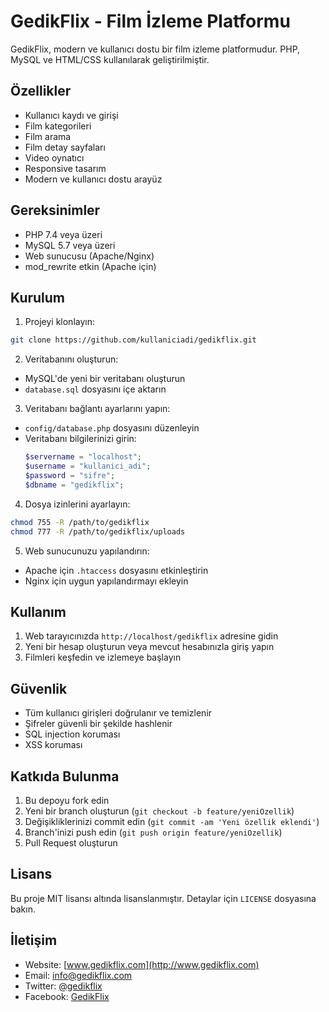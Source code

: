# GedikFlix - Film İzleme Platformu

GedikFlix, modern ve kullanıcı dostu bir film izleme platformudur. PHP, MySQL ve HTML/CSS kullanılarak geliştirilmiştir.

## Özellikler

- Kullanıcı kaydı ve girişi
- Film kategorileri
- Film arama
- Film detay sayfaları
- Video oynatıcı
- Responsive tasarım
- Modern ve kullanıcı dostu arayüz

## Gereksinimler

- PHP 7.4 veya üzeri
- MySQL 5.7 veya üzeri
- Web sunucusu (Apache/Nginx)
- mod_rewrite etkin (Apache için)

## Kurulum

1. Projeyi klonlayın:
```bash
git clone https://github.com/kullaniciadi/gedikflix.git
```

2. Veritabanını oluşturun:
- MySQL'de yeni bir veritabanı oluşturun
- `database.sql` dosyasını içe aktarın

3. Veritabanı bağlantı ayarlarını yapın:
- `config/database.php` dosyasını düzenleyin
- Veritabanı bilgilerinizi girin:
  ```php
  $servername = "localhost";
  $username = "kullanici_adi";
  $password = "sifre";
  $dbname = "gedikflix";
  ```

4. Dosya izinlerini ayarlayın:
```bash
chmod 755 -R /path/to/gedikflix
chmod 777 -R /path/to/gedikflix/uploads
```

5. Web sunucunuzu yapılandırın:
- Apache için `.htaccess` dosyasını etkinleştirin
- Nginx için uygun yapılandırmayı ekleyin

## Kullanım

1. Web tarayıcınızda `http://localhost/gedikflix` adresine gidin
2. Yeni bir hesap oluşturun veya mevcut hesabınızla giriş yapın
3. Filmleri keşfedin ve izlemeye başlayın

## Güvenlik

- Tüm kullanıcı girişleri doğrulanır ve temizlenir
- Şifreler güvenli bir şekilde hashlenir
- SQL injection koruması
- XSS koruması

## Katkıda Bulunma

1. Bu depoyu fork edin
2. Yeni bir branch oluşturun (`git checkout -b feature/yeniOzellik`)
3. Değişikliklerinizi commit edin (`git commit -am 'Yeni özellik eklendi'`)
4. Branch'inizi push edin (`git push origin feature/yeniOzellik`)
5. Pull Request oluşturun

## Lisans

Bu proje MIT lisansı altında lisanslanmıştır. Detaylar için `LICENSE` dosyasına bakın.

## İletişim

- Website: [www.gedikflix.com](http://www.gedikflix.com)
- Email: info@gedikflix.com
- Twitter: [@gedikflix](https://twitter.com/gedikflix)
- Facebook: [GedikFlix](https://facebook.com/gedikflix) 